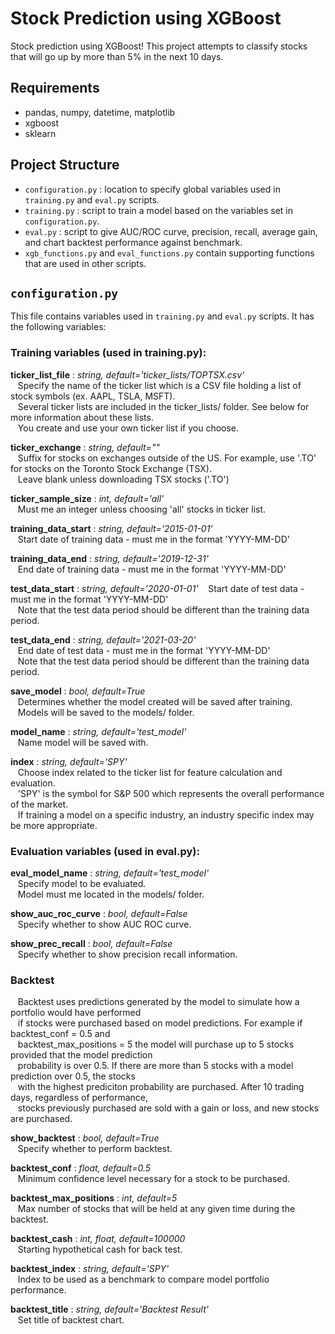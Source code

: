 # Stock Prediction using XGBoost

Stock prediction using XGBoost! This project attempts to classify stocks that will go up by more than 5% in the next 10 days.

## Requirements
- pandas, numpy, datetime, matplotlib
- xgboost
- sklearn

## Project Structure
- `configuration.py` : location to specify global variables used in `training.py` and `eval.py` scripts.
- `training.py` : script to train a model based on the variables set in `configuration.py`.
- `eval.py` : script to give AUC/ROC curve, precision, recall, average gain, and chart backtest performance against benchmark.
- `xgb_functions.py` and `eval_functions.py` contain supporting functions that are used in other scripts.

## `configuration.py`

This file contains variables used in `training.py` and `eval.py` scripts. It has the following variables:

### **Training variables (used in training.py):**

**ticker_list_file** : *string, default='ticker_lists/TOPTSX.csv'* \
&nbsp;&nbsp;&nbsp;Specify the name of the ticker list which is a CSV file holding a list of stock symbols (ex. AAPL, TSLA, MSFT). \
&nbsp;&nbsp;&nbsp;Several ticker lists are included in the ticker_lists/ folder. See below for more information about these lists. \
&nbsp;&nbsp;&nbsp;You create and use your own ticker list if you choose. 

**ticker_exchange** : *string, default=""* \
&nbsp;&nbsp;&nbsp;Suffix for stocks on exchanges outside of the US. For example, use '.TO' for stocks on the Toronto Stock Exchange (TSX).\
&nbsp;&nbsp;&nbsp;Leave blank unless downloading TSX stocks ('.TO') 

**ticker_sample_size** : *int, default='all'* \
&nbsp;&nbsp;&nbsp;Must me an integer unless choosing 'all' stocks in ticker list.

**training_data_start** : *string, default='2015-01-01'* \
&nbsp;&nbsp;&nbsp;Start date of training data - must me in the format 'YYYY-MM-DD'

**training_data_end** : *string, default='2019-12-31'*\
&nbsp;&nbsp;&nbsp;End date of training data - must me in the format 'YYYY-MM-DD'

**test_data_start** : *string, default='2020-01-01'*
&nbsp;&nbsp;&nbsp;Start date of test data - must me in the format 'YYYY-MM-DD'\
&nbsp;&nbsp;&nbsp;Note that the test data period should be different than the training data period.

**test_data_end** : *string, default='2021-03-20'*\
&nbsp;&nbsp;&nbsp;End date of test data - must me in the format 'YYYY-MM-DD'\
&nbsp;&nbsp;&nbsp;Note that the test data period should be different than the training data period.

**save_model** : *bool, default=True*\
&nbsp;&nbsp;&nbsp;Determines whether the model created will be saved after training.\
&nbsp;&nbsp;&nbsp;Models will be saved to the models/ folder.

**model_name** : *string, default='test_model'*\
&nbsp;&nbsp;&nbsp;Name model will be saved with.

**index** : *string, default='SPY'*\
&nbsp;&nbsp;&nbsp;Choose index related to the ticker list for feature calculation and evaluation.\
&nbsp;&nbsp;&nbsp;'SPY' is the symbol for S&P 500 which represents the overall performance of the market.\
&nbsp;&nbsp;&nbsp;If training a model on a specific industry, an industry specific index may be more appropriate.

### **Evaluation variables (used in eval.py):**

**eval_model_name** : *string, default='test_model'*\
&nbsp;&nbsp;&nbsp;Specify model to be evaluated.\
&nbsp;&nbsp;&nbsp;Model must me located in the models/ folder.

**show_auc_roc_curve** : *bool, default=False*\
&nbsp;&nbsp;&nbsp;Specify whether to show AUC ROC curve.

**show_prec_recall** : *bool, default=False*\
&nbsp;&nbsp;&nbsp;Specify whether to show precision recall information.

### **Backtest** 
&nbsp;&nbsp;&nbsp;Backtest uses predictions generated by the model to simulate how a portfolio would have performed \
&nbsp;&nbsp;&nbsp;if stocks were purchased based on model predictions. For example if backtest_conf = 0.5 and \
&nbsp;&nbsp;&nbsp;backtest_max_positions = 5 the model will purchase up to 5 stocks provided that the model prediction \
&nbsp;&nbsp;&nbsp;probability is over 0.5. If there are more than 5 stocks with a model prediction over 0.5, the stocks \
&nbsp;&nbsp;&nbsp;with the highest prediciton probability are purchased. After 10 trading days, regardless of performance,   
&nbsp;&nbsp;&nbsp;stocks previously purchased are sold with a gain or loss, and new stocks are purchased. 

**show_backtest** : *bool, default=True*\
&nbsp;&nbsp;&nbsp;Specify whether to perform backtest.

**backtest_conf** : *float, default=0.5*\
&nbsp;&nbsp;&nbsp;Minimum confidence level necessary for a stock to be purchased.

**backtest_max_positions** : *int, default=5*\
&nbsp;&nbsp;&nbsp;Max number of stocks that will be held at any given time during the backtest.

**backtest_cash** : *int, float, default=100000*\
&nbsp;&nbsp;&nbsp;Starting hypothetical cash for back test.

**backtest_index** : *string, default='SPY'*\
&nbsp;&nbsp;&nbsp;Index to be used as a benchmark to compare model portfolio performance.

**backtest_title** : *string, default='Backtest Result'*\
&nbsp;&nbsp;&nbsp;Set title of backtest chart.


